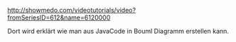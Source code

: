 http://showmedo.com/videotutorials/video?fromSeriesID=612&name=6120000

Dort wird erklärt wie man aus JavaCode in Bouml Diagramm erstellen kann.